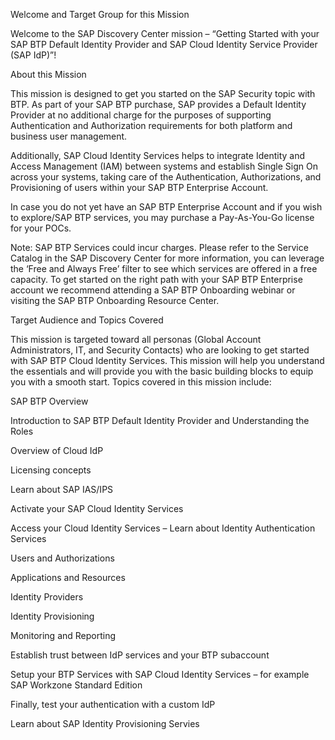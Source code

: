 Welcome and Target Group for this Mission 

Welcome to the SAP Discovery Center mission – “Getting Started with your SAP BTP Default Identity Provider and SAP Cloud Identity Service Provider (SAP IdP)”!

About this Mission

This mission is designed to get you started on the SAP Security topic with BTP. As part of your SAP BTP purchase, SAP provides a Default Identity Provider at no additional charge for the purposes of supporting Authentication and Authorization requirements for both platform and business user management.  

Additionally, SAP Cloud Identity Services helps to integrate Identity and Access Management (IAM) between systems and establish Single Sign On across your systems, taking care of the Authentication, Authorizations, and Provisioning of users within your SAP BTP Enterprise Account. 

In case you do not yet have an SAP BTP Enterprise Account and if you wish to explore/SAP BTP services, you may purchase a Pay-As-You-Go license for your POCs.  

Note: SAP BTP Services could incur charges. Please refer to the Service Catalog in the SAP Discovery Center for more information, you can leverage the ‘Free and Always Free’ filter to see which services are offered in a free capacity. To get started on the right path with your SAP BTP Enterprise account we recommend attending a SAP BTP Onboarding webinar or visiting the SAP BTP Onboarding Resource Center.  

Target Audience and Topics Covered 

This mission is targeted toward all personas (Global Account Administrators, IT, and Security Contacts) who are looking to get started with SAP BTP Cloud Identity Services. This mission will help you understand the essentials and will provide you with the basic building blocks to equip you with a smooth start. Topics covered in this mission include: 

SAP BTP Overview  

Introduction to SAP BTP Default Identity Provider and Understanding the Roles  

Overview of Cloud IdP 

Licensing concepts 

Learn about SAP IAS/IPS 

Activate your SAP Cloud Identity Services 

Access your Cloud Identity Services – Learn about Identity Authentication Services 

Users and Authorizations 

Applications and Resources 

Identity Providers 

Identity Provisioning 

Monitoring and Reporting 

Establish trust between IdP services and your BTP subaccount 

Setup your BTP Services with SAP Cloud Identity Services – for example SAP Workzone Standard Edition 

Finally, test your authentication with a custom IdP 

Learn about SAP Identity Provisioning Servies 

 
